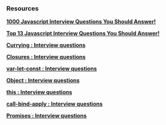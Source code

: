 ### Resources

**[1000 Javascript Interview Questions You Should Answer!](https://github.com/sudheerj/javascript-interview-questions)**

**[Top 13 Javascript Interview Questions You Should Answer!](https://gist.github.com/Mohamed-Code-309/12163e62bfd0bbef1a8c78c63d7c7924)**

**[Currying : Interview questions](https://roadsidecoder.hashnode.dev/javascript-interview-questions-currying-output-based-questions-partial-application-and-more)**

**[Closures : Interview questions](https://roadsidecoder.hashnode.dev/closures-javascript-interview-questions)**

**[var-let-const : Interview questions](https://roadsidecoder.hashnode.dev/javascript-interview-questions-on-var-let-and-const)**

**[Object : Interview questions](https://roadsidecoder.hashnode.dev/javascript-interview-questions-objects-output-based-destructuring-object)**

**[this : Interview questions](https://roadsidecoder.hashnode.dev/javascript-interview-questions-this-keyword-output-based-scope-implicit-binding-etc)**

**[call-bind-apply : Interview questions](https://roadsidecoder.hashnode.dev/javascript-interview-questions-call-bind-and-apply-polyfills-output-based-explicit-binding)**

**[Promises : Interview questions](https://roadsidecoder.hashnode.dev/javascript-interview-questions-promises-and-its-polyfills)**
